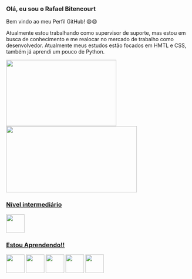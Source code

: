### Olá, eu sou o Rafael  Bitencourt
Bem vindo ao meu Perfil GitHub!  😄😄

Atualmente estou trabalhando como supervisor de suporte, mas estou em busca de conhecimento e me realocar no mercado de trabalho como desenvolvedor.
Atualmente meus estudos estão focados em HMTL e CSS, também já aprendi um pouco de Python. 

<div>
    <a href="https://github.com/RafaelFBitencourt">
    <img height="180em" width="300em" src="https://github-readme-stats.vercel.app/api?username=RafaelFBitencourt&show_icons=true&theme=github_dark&include_all_commits=true&count_private=true"/>
    <img height="180em" width="356em" src="https://github-readme-stats.vercel.app/api/top-langs/?username=RafaelFBitencourt&layout=compact&langs_count=7&theme=github_dark"/>
</div>

### Nível intermediário

<div style="display: inline-block">
       <img ng-src="https://cdn.jsdelivr.net/gh/devicons/devicon/icons/python/python-original.svg" src="https://cdn.jsdelivr.net/gh/devicons/devicon/icons/python/python-original.svg" widht="50" height="50">
</div>

### Estou Aprendendo!!

<div style="display: inline-block">
    <img ng-src="https://cdn.jsdelivr.net/gh/devicons/devicon/icons/html5/html5-original.svg" src="https://cdn.jsdelivr.net/gh/devicons/devicon/icons/html5/html5-original.svg" widht="50" height="50">
    <img ng-src="https://cdn.jsdelivr.net/gh/devicons/devicon/icons/css3/css3-original.svg" src="https://cdn.jsdelivr.net/gh/devicons/devicon/icons/css3/css3-original.svg" widht="50" height="50">
    <img ng-src="https://cdn.jsdelivr.net/gh/devicons/devicon/icons/git/git-original.svg" src="https://cdn.jsdelivr.net/gh/devicons/devicon/icons/git/git-original.svg" widht="50" height="50">
    <img ng-src="https://cdn.jsdelivr.net/gh/devicons/devicon/icons/python/python-original.svg" src="https://cdn.jsdelivr.net/gh/devicons/devicon/icons/python/python-original.svg" widht="50" height="50">
   <img ng-src="https://cdn.jsdelivr.net/gh/devicons/devicon/icons/javascript/javascript-plain.svg" src="https://cdn.jsdelivr.net/gh/devicons/devicon/icons/javascript/javascript-plain.svg" widht="50" height="50">
</div>


